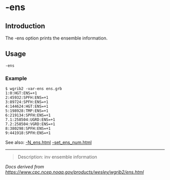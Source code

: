 # -ens

## Introduction

The -ens option prints the ensemble information.

## Usage

```
-ens
```

### Example

```
$ wgrib2 -var-ens ens.grb
1:0:HGT:ENS=+1
2:45932:SPFH:ENS=+1
3:89724:SPFH:ENS=+1
4:144624:HGT:ENS=+1
5:198928:TMP:ENS=+1
6:219134:SPFH:ENS=+1
7.1:258504:UGRD:ENS=+1
7.2:258504:VGRD:ENS=+1
8:380298:SPFH:ENS=+1
9:441918:SPFH:ENS=+1
```

See also:
[-N_ens.html](N_ens.md)
[-set_ens_num.html](set_ens_num.md)

---

> Description: inv ensemble information

_Docs derived from <https://www.cpc.ncep.noaa.gov/products/wesley/wgrib2/ens.html>_
